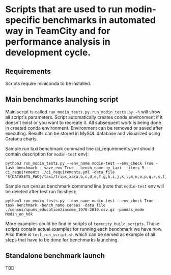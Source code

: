 # Scripts that are used to run modin-specific benchmarks in automated way in TeamCity and for performance analysis in development cycle.

## Requirements

Scripts require miniconda to be installed.

## Main benchmarks launching script

Main script is called `run_modin_tests.py`. ```run_modin_tests.py -h``` will show all script's parameters. 
Script automatically creates conda environment if it doesn't exist or you want to recreate it.
All subsequent work is being done in created conda environment. Environment can be removed or saved after executing.
Results can be stored in MySQL database and visualized using Grafana charts.

Sample run taxi benchmark command line (ci_requirements.yml should contain description for ```modin-test``` env):
```
python3 run_modin_tests.py --env_name modin-test --env_check True -task benchmark --save_env True --bench_name ny_taxi --iters 5 --ci_requirements ./ci_requirements.yml -data_file '${DATASETS_PWD}/taxi/trips_xa{a,b,c,d,e,f,g,h,i,j,k,l,m,n,o,p,q,r,s,t}.csv'
```

Sample run census benchmark command line (note that ```modin-test``` env will be deleted after test run finishes):
```
python3 run_modin_tests.py --env_name modin-test --env_check True -task benchmark -bench_name census -data_file ./census/ipums_education2income_1970-2010.csv.gz -pandas_mode Modin_on_hdk
```

More examples could be find in scripts of `teamcity_build_scripts`. Those scripts contain actual examples for running each benchmark we have now.
Also there is `test_run_script.sh` which can be served as example of all steps that have to be done for benchmarks launching.

## Standalone benchmark launch

TBD
